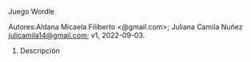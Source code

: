 Juego Wordle



Autores:Aldana Micaela Filiberto <@gmail.com>; Juliana Camila Nuñez <julicamila14@gmail.com>;  v1, 2022-09-03.





1. Descripción
